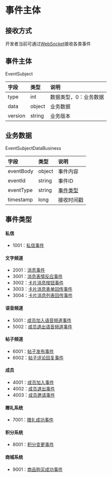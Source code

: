 # 事件主体

## 接收方式

开发者当前可通过[WebSocket](./websocket.md)接收各类事件

## 事件主体

EventSubject

|字段|类型|说明|
|:---------------|:-----|:---------------|
|type|int|数据类型，0：业务数据|
|data|object|业务数据|
|version|string|业务版本|

## 业务数据

EventSubjectDataBusiness

|字段|类型|说明|
|:---------------|:-----|:---------------|
|eventBody|object|事件内容|
|eventId|string|事件ID|
|eventType|string|[事件类型](#事件类型)|
|timestamp|long|接收时间戳|

## 事件类型

#### 私信

- 1001：[私信事件](./personal.md#私信事件)

#### 文字频道

- 2001：[消息事件](./channel-text.md#消息事件)
- 3001：[消息表情反应事件](./channel-text.md#消息表情反应事件)
- 3002：[卡片消息按钮事件](./channel-text.md#卡片消息按钮事件)
- 3003：[卡片消息表单回传事件](./channel-text.md#卡片消息表单回传事件)
- 3004：[卡片消息列表回传事件](./channel-text.md#卡片消息列表回传事件)

#### 语音频道

- 5001：[成员加入语音频道事件](./channel-voice.md#成员加入语音频道事件)
- 5002：[成员退出语音频道事件](./channel-voice.md#成员退出语音频道事件)

#### 帖子频道

- 6001：[帖子发布事件](./channel-article.md#帖子发布事件)
- 6002：[帖子评论回复事件](./channel-article.md#帖子评论回复事件)

#### 成员

- 4001：[成员加入事件](./member.md#成员加入事件)
- 4002：[成员退出事件](./member.md#成员退出事件)
- 4003：[成员邀请事件](./member.md#成员邀请事件)

#### 赠礼系统

- 7001：[赠礼成功事件](./gift.md#赠礼成功事件)

#### 积分系统

- 8001：[积分变更事件](./integral.md#积分变更事件)

#### 商城系统

- 9001：[商品购买成功事件](./shop.md#商品购买成功事件)